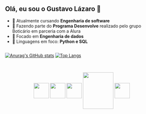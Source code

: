 ## Olá, eu sou o Gustavo Lázaro 👋

- 🌱 Atualmente cursando **Engenharia de software**
- 🔭 Fazendo parte do **Programa Desenvolve** realizado pelo grupo Boticário em parceria com a Alura
- 🤔 Focado em **Engenharia de dados**
- 💬 Linguagens em foco: **Python e SQL**

##

[![Anurag's GitHub stats](https://github-readme-stats.vercel.app/api?username=GustavoLazaro&theme=codeSTACKr&show_icons=true)](https://github.com/anuraghazra/github-readme-stats)
[![Top Langs](https://github-readme-stats.vercel.app/api/top-langs/?username=GustavoLazaro&layout=compact&theme=codeSTACKr)](https://github.com/anuraghazra/github-readme-stats)

##

<div align="center" stile="display: inline_block"><br>
  <img align="center" height="50" width="50" src="https://cdn.jsdelivr.net/gh/devicons/devicon/icons/cplusplus/cplusplus-original.svg" />
  <img align="center" height="50" width="50" src="https://cdn.jsdelivr.net/gh/devicons/devicon/icons/python/python-original.svg" />
  <img align="center" height="50" width="50" src="https://cdn.jsdelivr.net/gh/devicons/devicon/icons/postgresql/postgresql-original.svg" />
  <img align="center" height="120" width="100" src="https://cdn.jsdelivr.net/gh/devicons/devicon/icons/git/git-original-wordmark.svg" />
  <img align="center" height="50" width="50" src="https://cdn.jsdelivr.net/gh/devicons/devicon/icons/jupyter/jupyter-original-wordmark.svg" />
</div>
